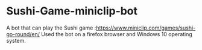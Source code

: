 # Sushi-Game-miniclip-bot
A bot that can play the Sushi game :https://www.miniclip.com/games/sushi-go-round/en/
Used the bot on a firefox browser and Windows 10 operating system.
